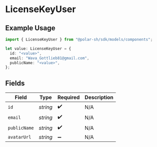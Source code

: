 # LicenseKeyUser

## Example Usage

```typescript
import { LicenseKeyUser } from "@polar-sh/sdk/models/components";

let value: LicenseKeyUser = {
  id: "<value>",
  email: "Wava_Gottlieb81@gmail.com",
  publicName: "<value>",
};
```

## Fields

| Field              | Type               | Required           | Description        |
| ------------------ | ------------------ | ------------------ | ------------------ |
| `id`               | *string*           | :heavy_check_mark: | N/A                |
| `email`            | *string*           | :heavy_check_mark: | N/A                |
| `publicName`       | *string*           | :heavy_check_mark: | N/A                |
| `avatarUrl`        | *string*           | :heavy_minus_sign: | N/A                |
